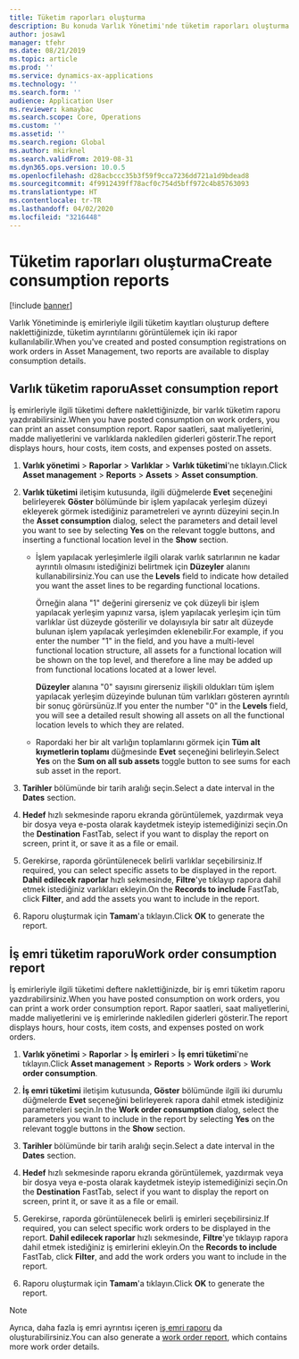 ```yaml
---
title: Tüketim raporları oluşturma
description: Bu konuda Varlık Yönetimi'nde tüketim raporları oluşturma işlemi açıklanmaktadır.
author: josaw1
manager: tfehr
ms.date: 08/21/2019
ms.topic: article
ms.prod: ''
ms.service: dynamics-ax-applications
ms.technology: ''
ms.search.form: ''
audience: Application User
ms.reviewer: kamaybac
ms.search.scope: Core, Operations
ms.custom: ''
ms.assetid: ''
ms.search.region: Global
ms.author: mkirknel
ms.search.validFrom: 2019-08-31
ms.dyn365.ops.version: 10.0.5
ms.openlocfilehash: d28acbccc35b3f59f9cca7236dd721a1d9bdead8
ms.sourcegitcommit: 4f9912439ff78acf0c754d5bff972c4b85763093
ms.translationtype: HT
ms.contentlocale: tr-TR
ms.lasthandoff: 04/02/2020
ms.locfileid: "3216448"
---
```

# <a name="create-consumption-reports"></a><span data-ttu-id="35663-103">Tüketim raporları oluşturma</span><span class="sxs-lookup"><span data-stu-id="35663-103">Create consumption reports</span></span>

[!include [banner](../../includes/banner.md)]

 

<span data-ttu-id="35663-104">Varlık Yönetiminde iş emirleriyle ilgili tüketim kayıtları oluşturup deftere naklettiğinizde, tüketim ayrıntılarını görüntülemek için iki rapor kullanılabilir.</span><span class="sxs-lookup"><span data-stu-id="35663-104">When you've created and posted consumption registrations on work orders in Asset Management, two reports are available to display consumption details.</span></span>


## <a name="asset-consumption-report"></a><span data-ttu-id="35663-105">Varlık tüketim raporu</span><span class="sxs-lookup"><span data-stu-id="35663-105">Asset consumption report</span></span>

<span data-ttu-id="35663-106">İş emirleriyle ilgili tüketimi deftere naklettiğinizde, bir varlık tüketim raporu yazdırabilirsiniz.</span><span class="sxs-lookup"><span data-stu-id="35663-106">When you have posted consumption on work orders, you can print an asset consumption report.</span></span> <span data-ttu-id="35663-107">Rapor saatleri, saat maliyetlerini, madde maliyetlerini ve varlıklarda nakledilen giderleri gösterir.</span><span class="sxs-lookup"><span data-stu-id="35663-107">The report displays hours, hour costs, item costs, and expenses posted on assets.</span></span>

1. <span data-ttu-id="35663-108">**Varlık yönetimi** > **Raporlar** > **Varlıklar** > **Varlık tüketimi**'ne tıklayın.</span><span class="sxs-lookup"><span data-stu-id="35663-108">Click **Asset management** > **Reports** > **Assets** > **Asset consumption**.</span></span>

2. <span data-ttu-id="35663-109">**Varlık tüketimi** iletişim kutusunda, ilgili düğmelerde **Evet** seçeneğini belirleyerek **Göster** bölümünde bir işlem yapılacak yerleşim düzeyi ekleyerek görmek istediğiniz parametreleri ve ayrıntı düzeyini seçin.</span><span class="sxs-lookup"><span data-stu-id="35663-109">In the **Asset consumption** dialog, select the parameters and detail level you want to see by selecting **Yes** on the relevant toggle buttons, and inserting a functional location level in the **Show** section.</span></span>
    - <span data-ttu-id="35663-110">İşlem yapılacak yerleşimlerle ilgili olarak varlık satırlarının ne kadar ayrıntılı olmasını istediğinizi belirtmek için **Düzeyler** alanını kullanabilirsiniz.</span><span class="sxs-lookup"><span data-stu-id="35663-110">You can use the **Levels** field to indicate how detailed you want the asset lines to be regarding functional locations.</span></span> 
    
        <span data-ttu-id="35663-111">Örneğin alana "1" değerini girerseniz ve çok düzeyli bir işlem yapılacak yerleşim yapınız varsa, işlem yapılacak yerleşim için tüm varlıklar üst düzeyde gösterilir ve dolayısıyla bir satır alt düzeyde bulunan işlem yapılacak yerleşimden eklenebilir.</span><span class="sxs-lookup"><span data-stu-id="35663-111">For example, if you enter the number "1" in the field, and you have a multi-level functional location structure, all assets for a functional location will be shown on the top level, and therefore a line may be added up from functional locations located at a lower level.</span></span> 
        
        <span data-ttu-id="35663-112">**Düzeyler** alanına "0" sayısını girerseniz ilişkili oldukları tüm işlem yapılacak yerleşim düzeyinde bulunan tüm varlıkları gösteren ayrıntılı bir sonuç görürsünüz.</span><span class="sxs-lookup"><span data-stu-id="35663-112">If you enter the number "0" in the **Levels** field, you will see a detailed result showing all assets on all the functional location levels to which they are related.</span></span> 
        
    - <span data-ttu-id="35663-113">Rapordaki her bir alt varlığın toplamlarını görmek için **Tüm alt kıymetlerin toplamı** düğmesinde **Evet** seçeneğini belirleyin.</span><span class="sxs-lookup"><span data-stu-id="35663-113">Select **Yes** on the **Sum on all sub assets** toggle button to see sums for each sub asset in the report.</span></span>

3. <span data-ttu-id="35663-114">**Tarihler** bölümünde bir tarih aralığı seçin.</span><span class="sxs-lookup"><span data-stu-id="35663-114">Select a date interval in the **Dates** section.</span></span>

4. <span data-ttu-id="35663-115">**Hedef** hızlı sekmesinde raporu ekranda görüntülemek, yazdırmak veya bir dosya veya e-posta olarak kaydetmek isteyip istemediğinizi seçin.</span><span class="sxs-lookup"><span data-stu-id="35663-115">On the **Destination** FastTab, select if you want to display the report on screen, print it, or save it as a file or email.</span></span>

5. <span data-ttu-id="35663-116">Gerekirse, raporda görüntülenecek belirli varlıklar seçebilirsiniz.</span><span class="sxs-lookup"><span data-stu-id="35663-116">If required, you can select specific assets to be displayed in the report.</span></span> <span data-ttu-id="35663-117">**Dahil edilecek raporlar** hızlı sekmesinde, **Filtre**'ye tıklayıp rapora dahil etmek istediğiniz varlıkları ekleyin.</span><span class="sxs-lookup"><span data-stu-id="35663-117">On the **Records to include** FastTab, click **Filter**, and add the assets you want to include in the report.</span></span>

6. <span data-ttu-id="35663-118">Raporu oluşturmak için **Tamam**'a tıklayın.</span><span class="sxs-lookup"><span data-stu-id="35663-118">Click **OK** to generate the report.</span></span>


## <a name="work-order-consumption-report"></a><span data-ttu-id="35663-119">İş emri tüketim raporu</span><span class="sxs-lookup"><span data-stu-id="35663-119">Work order consumption report</span></span>

<span data-ttu-id="35663-120">İş emirleriyle ilgili tüketimi deftere naklettiğinizde, bir iş emri tüketim raporu yazdırabilirsiniz.</span><span class="sxs-lookup"><span data-stu-id="35663-120">When you have posted consumption on work orders, you can print a work order consumption report.</span></span> <span data-ttu-id="35663-121">Rapor saatleri, saat maliyetlerini, madde maliyetlerini ve iş emirlerinde nakledilen giderleri gösterir.</span><span class="sxs-lookup"><span data-stu-id="35663-121">The report displays hours, hour costs, item costs, and expenses posted on work orders.</span></span>

1. <span data-ttu-id="35663-122">**Varlık yönetimi** > **Raporlar** > **İş emirleri** > **İş emri tüketimi**'ne tıklayın.</span><span class="sxs-lookup"><span data-stu-id="35663-122">Click **Asset management** > **Reports** > **Work orders** > **Work order consumption**.</span></span>

2. <span data-ttu-id="35663-123">**İş emri tüketimi** iletişim kutusunda, **Göster** bölümünde ilgili iki durumlu düğmelerde **Evet** seçeneğini belirleyerek rapora dahil etmek istediğiniz parametreleri seçin.</span><span class="sxs-lookup"><span data-stu-id="35663-123">In the **Work order consumption** dialog, select the parameters you want to include in the report by selecting **Yes** on the relevant toggle buttons in the **Show** section.</span></span>

3. <span data-ttu-id="35663-124">**Tarihler** bölümünde bir tarih aralığı seçin.</span><span class="sxs-lookup"><span data-stu-id="35663-124">Select a date interval in the **Dates** section.</span></span>

4. <span data-ttu-id="35663-125">**Hedef** hızlı sekmesinde raporu ekranda görüntülemek, yazdırmak veya bir dosya veya e-posta olarak kaydetmek isteyip istemediğinizi seçin.</span><span class="sxs-lookup"><span data-stu-id="35663-125">On the **Destination** FastTab, select if you want to display the report on screen, print it, or save it as a file or email.</span></span>

5. <span data-ttu-id="35663-126">Gerekirse, raporda görüntülenecek belirli iş emirleri seçebilirsiniz.</span><span class="sxs-lookup"><span data-stu-id="35663-126">If required, you can select specific work orders to be displayed in the report.</span></span> <span data-ttu-id="35663-127">**Dahil edilecek raporlar** hızlı sekmesinde, **Filtre**'ye tıklayıp rapora dahil etmek istediğiniz iş emirlerini ekleyin.</span><span class="sxs-lookup"><span data-stu-id="35663-127">On the **Records to include** FastTab, click **Filter**, and add the work orders you want to include in the report.</span></span>

6. <span data-ttu-id="35663-128">Raporu oluşturmak için **Tamam**'a tıklayın.</span><span class="sxs-lookup"><span data-stu-id="35663-128">Click **OK** to generate the report.</span></span>


>[!NOTE]
><span data-ttu-id="35663-129">Ayrıca, daha fazla iş emri ayrıntısı içeren [iş emri raporu](../work-orders/work-order-report.md) da oluşturabilirsiniz.</span><span class="sxs-lookup"><span data-stu-id="35663-129">You can also generate a [work order report](../work-orders/work-order-report.md), which contains more work order details.</span></span>

